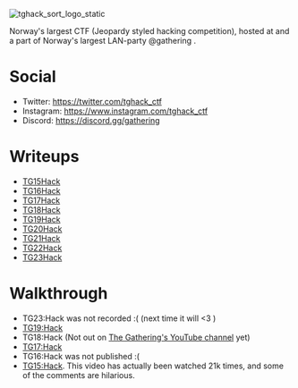![tghack_sort_logo_static](https://github.com/tghack/.github/assets/2757177/381b58a9-62a5-4d36-8f9b-6ba130ee6311)

Norway's largest CTF (Jeopardy styled hacking competition), hosted at and a part of Norway's largest LAN-party @gathering .

# Social
- Twitter: https://twitter.com/tghack_ctf
- Instagram: https://www.instagram.com/tghack_ctf
- Discord: https://discord.gg/gathering

# Writeups
- [TG15Hack](https://github.com/tghack/tg15hack)
- [TG16Hack](https://github.com/tghack/tg16hack)
- [TG17Hack](https://github.com/tghack/tg17hack)
- [TG18Hack](https://github.com/tghack/tg18hack)
- [TG19Hack](https://github.com/tghack/tg19hack)
- [TG20Hack](https://github.com/tghack/tg20hack)
- [TG21Hack](https://github.com/tghack/tg21hack)
- [TG22Hack](https://github.com/tghack/tg22hack)
- [TG23Hack](https://github.com/tghack/tg23hack)

# Walkthrough
* TG23:Hack was not recorded :( (next time it will <3 )
* [TG19:Hack](https://www.youtube.com/watch?v=uFP8Pg1lLSA)
* TG18:Hack (Not out on [The Gathering's YouTube channel](https://www.youtube.com/user/gatheringorg/videos) yet)
* [TG17:Hack](https://www.youtube.com/watch?v=kJQfXoHmiNw&t=734s)
* TG16:Hack was not published :(
* [TG15:Hack](https://www.youtube.com/watch?v=o1PJD6T-qL4). This video has actually been watched 21k times, and some of the comments are hilarious. 

